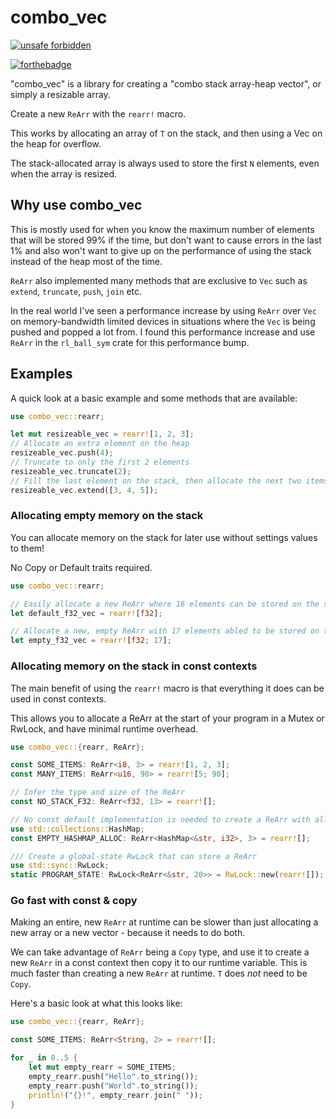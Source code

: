# combo_vec

[![unsafe forbidden](https://img.shields.io/badge/unsafe-forbidden-success.svg)](https://github.com/rust-secure-code/safety-dance/) 

[![forthebadge](https://forthebadge.com/images/badges/made-with-rust.svg)](https://forthebadge.com)

"combo_vec" is a library for creating a "combo stack array-heap vector", or simply a resizable array.

Create a new `ReArr` with the `rearr!` macro.

This works by allocating an array of `T` on the stack, and then using a Vec on the heap for overflow.

The stack-allocated array is always used to store the first `N` elements, even when the array is resized.

## Why use combo_vec

This is mostly used for when you know the maximum number of elements that will be stored 99% if the time, but don't want to cause errors in the last 1% and also won't want to give up on the performance of using the stack instead of the heap most of the time.

`ReArr` also implemented many methods that are exclusive to `Vec` such as `extend`, `truncate`, `push`, `join` etc.

In the real world I've seen a performance increase by using `ReArr` over `Vec` on memory-bandwidth limited devices in situations where the `Vec` is being pushed and popped a lot from. I found this performance increase and use `ReArr` in the `rl_ball_sym` crate for this performance bump.

## Examples

A quick look at a basic example and some methods that are available:

```rust
use combo_vec::rearr;

let mut resizeable_vec = rearr![1, 2, 3];
// Allocate an extra element on the heap
resizeable_vec.push(4);
// Truncate to only the first 2 elements
resizeable_vec.truncate(2);
// Fill the last element on the stack, then allocate the next two items on the heap
resizeable_vec.extend([3, 4, 5]);
```

### Allocating empty memory on the stack

You can allocate memory on the stack for later use without settings values to them!

No Copy or Default traits required.

```rust
use combo_vec::rearr;

// Easily allocate a new ReArr where 16 elements can be stored on the stack.
let default_f32_vec = rearr![f32];

// Allocate a new, empty ReArr with 17 elements abled to be stored on the stack.
let empty_f32_vec = rearr![f32; 17];
```

### Allocating memory on the stack in const contexts

The main benefit of using the `rearr!` macro is that everything it does can be used in const contexts.

This allows you to allocate a ReArr at the start of your program in a Mutex or RwLock, and have minimal runtime overhead.

```rust
use combo_vec::{rearr, ReArr};

const SOME_ITEMS: ReArr<i8, 3> = rearr![1, 2, 3];
const MANY_ITEMS: ReArr<u16, 90> = rearr![5; 90];

// Infer the type and size of the ReArr
const NO_STACK_F32: ReArr<f32, 13> = rearr![];

// No const default implementation is needed to create a ReArr with allocated elements on the stack
use std::collections::HashMap;
const EMPTY_HASHMAP_ALLOC: ReArr<HashMap<&str, i32>, 3> = rearr![];

/// Create a global-state RwLock that can store a ReArr 
use std::sync::RwLock;
static PROGRAM_STATE: RwLock<ReArr<&str, 20>> = RwLock::new(rearr![]);
```

### Go fast with const & copy

Making an entire, new `ReArr` at runtime can be slower than just allocating a new array or a new vector - because it needs to do both.

We can take advantage of `ReArr` being a `Copy` type, and use it to create a new `ReArr` in a const context then copy it to our runtime variable. This is much faster than creating a new `ReArr` at runtime. `T` does _not_ need to be `Copy`.

Here's a basic look at what this looks like:

```rust
use combo_vec::{rearr, ReArr};

const SOME_ITEMS: ReArr<String, 2> = rearr![];

for _ in 0..5 {
    let mut empty_rearr = SOME_ITEMS;
    empty_rearr.push("Hello".to_string());
    empty_rearr.push("World".to_string());
    println!("{}!", empty_rearr.join(" "));
}
```
